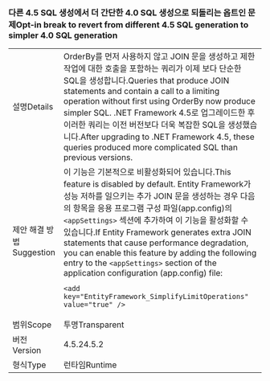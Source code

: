 ### <a name="opt-in-break-to-revert-from-different-45-sql-generation-to-simpler-40-sql-generation"></a><span data-ttu-id="24698-101">다른 4.5 SQL 생성에서 더 간단한 4.0 SQL 생성으로 되돌리는 옵트인 문제</span><span class="sxs-lookup"><span data-stu-id="24698-101">Opt-in break to revert from different 4.5 SQL generation to simpler 4.0 SQL generation</span></span>

|   |   |
|---|---|
|<span data-ttu-id="24698-102">설명</span><span class="sxs-lookup"><span data-stu-id="24698-102">Details</span></span>|<span data-ttu-id="24698-103">OrderBy를 먼저 사용하지 않고 JOIN 문을 생성하고 제한 작업에 대한 호출을 포함하는 쿼리가 이제 보다 단순한 SQL을 생성합니다.</span><span class="sxs-lookup"><span data-stu-id="24698-103">Queries that produce JOIN statements and contain a call to a limiting operation without first using OrderBy now produce simpler SQL.</span></span> <span data-ttu-id="24698-104">.NET Framework 4.5로 업그레이드한 후 이러한 쿼리는 이전 버전보다 더욱 복잡한 SQL을 생성했습니다.</span><span class="sxs-lookup"><span data-stu-id="24698-104">After upgrading to .NET Framework 4.5, these queries produced more complicated SQL than previous versions.</span></span>|
|<span data-ttu-id="24698-105">제안 해결 방법</span><span class="sxs-lookup"><span data-stu-id="24698-105">Suggestion</span></span>|<span data-ttu-id="24698-106">이 기능은 기본적으로 비활성화되어 있습니다.</span><span class="sxs-lookup"><span data-stu-id="24698-106">This feature is disabled by default.</span></span> <span data-ttu-id="24698-107">Entity Framework가 성능 저하를 일으키는 추가 JOIN 문을 생성하는 경우 다음의 항목을 응용 프로그램 구성 파일(app.config)의 <code>&lt;appSettings&gt;</code> 섹션에 추가하여 이 기능을 활성화할 수 있습니다.</span><span class="sxs-lookup"><span data-stu-id="24698-107">If Entity Framework generates extra JOIN statements that cause performance degradation, you can enable this feature by adding the following entry to the <code>&lt;appSettings&gt;</code> section of the application configuration (app.config) file:</span></span><pre><code class="language-xml">&lt;add key=&quot;EntityFramework_SimplifyLimitOperations&quot; value=&quot;true&quot; /&gt;&#13;&#10;</code></pre>|
|<span data-ttu-id="24698-108">범위</span><span class="sxs-lookup"><span data-stu-id="24698-108">Scope</span></span>|<span data-ttu-id="24698-109">투명</span><span class="sxs-lookup"><span data-stu-id="24698-109">Transparent</span></span>|
|<span data-ttu-id="24698-110">버전</span><span class="sxs-lookup"><span data-stu-id="24698-110">Version</span></span>|<span data-ttu-id="24698-111">4.5.2</span><span class="sxs-lookup"><span data-stu-id="24698-111">4.5.2</span></span>|
|<span data-ttu-id="24698-112">형식</span><span class="sxs-lookup"><span data-stu-id="24698-112">Type</span></span>|<span data-ttu-id="24698-113">런타임</span><span class="sxs-lookup"><span data-stu-id="24698-113">Runtime</span></span>|

